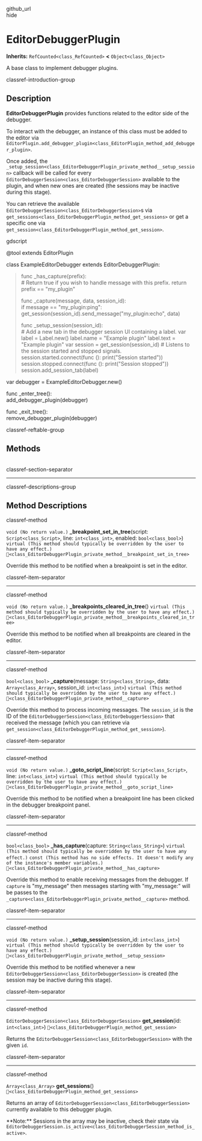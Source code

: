 github\_url  
hide

# EditorDebuggerPlugin

**Inherits:** `RefCounted<class_RefCounted>` **&lt;**
`Object<class_Object>`

A base class to implement debugger plugins.

classref-introduction-group

## Description

**EditorDebuggerPlugin** provides functions related to the editor side
of the debugger.

To interact with the debugger, an instance of this class must be added
to the editor via
`EditorPlugin.add_debugger_plugin<class_EditorPlugin_method_add_debugger_plugin>`.

Once added, the
`_setup_session<class_EditorDebuggerPlugin_private_method__setup_session>`
callback will be called for every
`EditorDebuggerSession<class_EditorDebuggerSession>` available to the
plugin, and when new ones are created (the sessions may be inactive
during this stage).

You can retrieve the available
`EditorDebuggerSession<class_EditorDebuggerSession>`s via
`get_sessions<class_EditorDebuggerPlugin_method_get_sessions>` or get a
specific one via
`get_session<class_EditorDebuggerPlugin_method_get_session>`.

gdscript

@tool extends EditorPlugin

class ExampleEditorDebugger extends EditorDebuggerPlugin:

> func \_has\_capture(prefix):  
> \# Return true if you wish to handle message with this prefix. return
> prefix == "my\_plugin"
>
> func \_capture(message, data, session\_id):  
> if message == "my\_plugin:ping":  
> get\_session(session\_id).send\_message("my\_plugin:echo", data)
>
> func \_setup\_session(session\_id):  
> \# Add a new tab in the debugger session UI containing a label. var
> label = Label.new() label.name = "Example plugin" label.text =
> "Example plugin" var session = get\_session(session\_id) \# Listens to
> the session started and stopped signals. session.started.connect(func
> (): print("Session started")) session.stopped.connect(func ():
> print("Session stopped")) session.add\_session\_tab(label)

var debugger = ExampleEditorDebugger.new()

func \_enter\_tree():  
add\_debugger\_plugin(debugger)

func \_exit\_tree():  
remove\_debugger\_plugin(debugger)

classref-reftable-group

## Methods

<table>
<tbody>
<tr>
</tr>
<tr>
</tr>
<tr>
</tr>
<tr>
</tr>
<tr>
</tr>
<tr>
</tr>
<tr>
</tr>
<tr>
</tr>
</tbody>
</table>

classref-section-separator

------------------------------------------------------------------------

classref-descriptions-group

## Method Descriptions

classref-method

`void (No return value.)` **\_breakpoint\_set\_in\_tree**(script:
`Script<class_Script>`, line: `int<class_int>`, enabled:
`bool<class_bool>`)
`virtual (This method should typically be overridden by the user to have any effect.)`
`🔗<class_EditorDebuggerPlugin_private_method__breakpoint_set_in_tree>`

Override this method to be notified when a breakpoint is set in the
editor.

classref-item-separator

------------------------------------------------------------------------

classref-method

`void (No return value.)` **\_breakpoints\_cleared\_in\_tree**()
`virtual (This method should typically be overridden by the user to have any effect.)`
`🔗<class_EditorDebuggerPlugin_private_method__breakpoints_cleared_in_tree>`

Override this method to be notified when all breakpoints are cleared in
the editor.

classref-item-separator

------------------------------------------------------------------------

classref-method

`bool<class_bool>` **\_capture**(message: `String<class_String>`, data:
`Array<class_Array>`, session\_id: `int<class_int>`)
`virtual (This method should typically be overridden by the user to have any effect.)`
`🔗<class_EditorDebuggerPlugin_private_method__capture>`

Override this method to process incoming messages. The `session_id` is
the ID of the `EditorDebuggerSession<class_EditorDebuggerSession>` that
received the message (which you can retrieve via
`get_session<class_EditorDebuggerPlugin_method_get_session>`).

classref-item-separator

------------------------------------------------------------------------

classref-method

`void (No return value.)` **\_goto\_script\_line**(script:
`Script<class_Script>`, line: `int<class_int>`)
`virtual (This method should typically be overridden by the user to have any effect.)`
`🔗<class_EditorDebuggerPlugin_private_method__goto_script_line>`

Override this method to be notified when a breakpoint line has been
clicked in the debugger breakpoint panel.

classref-item-separator

------------------------------------------------------------------------

classref-method

`bool<class_bool>` **\_has\_capture**(capture: `String<class_String>`)
`virtual (This method should typically be overridden by the user to have any effect.)`
`const (This method has no side effects. It doesn't modify any of the instance's member variables.)`
`🔗<class_EditorDebuggerPlugin_private_method__has_capture>`

Override this method to enable receiving messages from the debugger. If
`capture` is "my\_message" then messages starting with "my\_message:"
will be passes to the
`_capture<class_EditorDebuggerPlugin_private_method__capture>` method.

classref-item-separator

------------------------------------------------------------------------

classref-method

`void (No return value.)` **\_setup\_session**(session\_id:
`int<class_int>`)
`virtual (This method should typically be overridden by the user to have any effect.)`
`🔗<class_EditorDebuggerPlugin_private_method__setup_session>`

Override this method to be notified whenever a new
`EditorDebuggerSession<class_EditorDebuggerSession>` is created (the
session may be inactive during this stage).

classref-item-separator

------------------------------------------------------------------------

classref-method

`EditorDebuggerSession<class_EditorDebuggerSession>`
**get\_session**(id: `int<class_int>`)
`🔗<class_EditorDebuggerPlugin_method_get_session>`

Returns the `EditorDebuggerSession<class_EditorDebuggerSession>` with
the given `id`.

classref-item-separator

------------------------------------------------------------------------

classref-method

`Array<class_Array>` **get\_sessions**()
`🔗<class_EditorDebuggerPlugin_method_get_sessions>`

Returns an array of `EditorDebuggerSession<class_EditorDebuggerSession>`
currently available to this debugger plugin.

\*\*Note:\*\* Sessions in the array may be inactive, check their state
via
`EditorDebuggerSession.is_active<class_EditorDebuggerSession_method_is_active>`.
